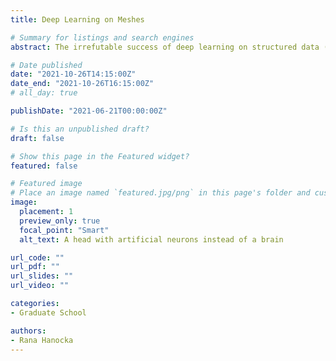 ```yaml
---
title: Deep Learning on Meshes

# Summary for listings and search engines
abstract: The irrefutable success of deep learning on structured data (such as images and text) has sparked significant interest in its applicability to problems in geometry processing. In this talk, we will discuss the key challenges and current solutions for using mesh convolutional neural networks on the unstructured mesh representation for problems in geometry processing. We will outline the design choices and implications of (1) learning on different mesh elements (vertices, faces, edges); (2) invariance to rigid transformations; (3) invariance and equivariance to the order of mesh elements; (4) input features, among others. We discuss existing applications of mesh convolutional neural networks, as well as potential promising future directions.

# Date published
date: "2021-10-26T14:15:00Z"
date_end: "2021-10-26T16:15:00Z"
# all_day: true

publishDate: "2021-06-21T00:00:00Z"

# Is this an unpublished draft?
draft: false

# Show this page in the Featured widget?
featured: false

# Featured image
# Place an image named `featured.jpg/png` in this page's folder and customize its options here.
image:
  placement: 1
  preview_only: true
  focal_point: "Smart"
  alt_text: A head with artificial neurons instead of a brain

url_code: ""
url_pdf: ""
url_slides: ""
url_video: ""

categories:
- Graduate School

authors:
- Rana Hanocka
---
```

